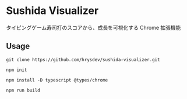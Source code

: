 # Sushida Visualizer

タイピングゲーム寿司打のスコアから、成長を可視化する Chrome 拡張機能

## Usage

```
git clone https://github.com/hrysdev/sushida-visualizer.git
```

```
npm init

npm install -D typescript @types/chrome

npm run build
```

<!--
node: v22.1.0
npm: v10.7.0
typescript: 5.4.5
-->
